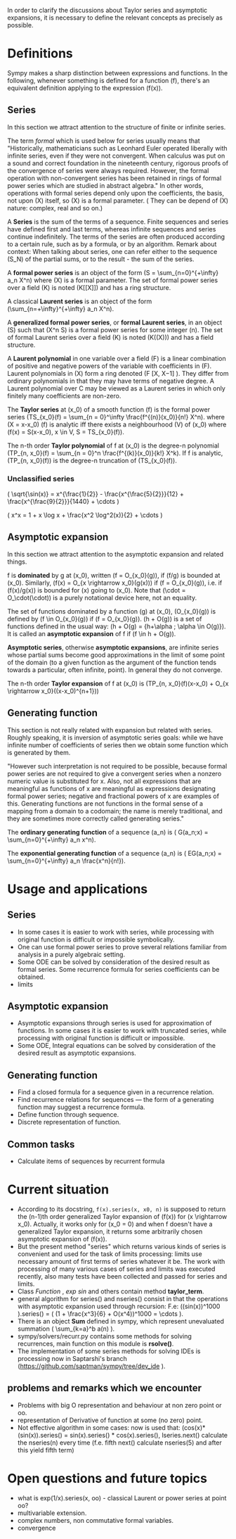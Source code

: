 In order to clarify the discussions about Taylor series and asymptotic expansions, it is necessary to define the relevant concepts as precisely as possible.

# Definitions

Sympy makes a sharp distinction between expressions and functions. In the following, whenever something is defined for a function \(f\), there's an equivalent definition applying to the expression \(f(x)\).

## Series

In this section we attract attention to the structure of finite or infinite series.

The term *formal* which is used below for series usually means that "Historically, mathematicians such as Leonhard Euler operated liberally with infinite series, even if they were not
convergent. When calculus was put on a sound and correct foundation in the nineteenth century, rigorous proofs of
the convergence of series were always required. However, the formal operation with non-convergent series has been
retained in rings of formal power series which are studied in abstract algebra." In other words, operations with formal series depend only upon the coefficients, the basis, not upon \(X\) itself, so \(X\) is a formal parameter. ( They can be depend of \(X\) nature: complex, real and so on.)

A **Series** is the sum of the terms of a sequence. Finite sequences and series have defined first and last terms,
whereas infinite sequences and series continue indefinitely. The terms of the series are often produced according to a certain rule, such as by a formula, or by an algorithm. Remark about context:
When talking about series, one can refer either to the sequence \(S_N\) of the partial sums, or to the result - the sum of the series.

A **formal power series** is an object of the form \(S = \sum_{n=0}^{+\infty} a_n X^n\) where \(X\) is a formal parameter. The set of formal power series over a field \(K\) is noted \(K[[X]]\) and has a ring structure.

A classical **Laurent series** is an object of the form \(\sum_{n=+\infty}^{+\infty} a_n X^n\).

A **generalized formal power series**, or **formal Laurent series**, in an object \(S\) such that \(X^n S\) is a formal power series for some integer \(n\). The set of formal Laurent series over a field \(K\) is noted \(K((X))\) and has a field structure.

A **Laurent polynomial**  in one variable over a field \(F\) is a linear combination of positive and negative powers of the variable with coefficients in \(F\). Laurent polynomials in \(X\) form a ring denoted \(F [X, X−1] \). They differ from ordinary polynomials in that they may have terms of negative degree. A Laurent polynomial over C may be viewed as a Laurent series in which only finitely many coefficients are non-zero.

The **Taylor series** at \(x_0\) of a smooth function \(f\) is the formal power series \(TS_{x_0}(f) = \sum_{n = 0}^\infty \frac{f^{(n)}(x_0)}{n!} X^n\).  where \(X = x-x_0\) \(f\) is analytic iff there exists a neighbourhood \(V\) of \(x_0\) where \(f(x) = S(x-x_0), x \in V, S = TS_{x_0}(f)\).

The n-th order **Taylor polynomial** of f at \(x_0\) is the degree-n polynomial \(TP_{n, x_0}(f) = \sum_{n = 0}^n \frac{f^{(k)}(x_0)}{k!} X^k\). If f is analytic, \(TP_{n, x_0}(f)\) is the degree-n truncation of \(TS_{x_0}(f)\).

### Unclassified series

\( \sqrt{\sin(x)} =  x^{\frac{1}{2}} - \frac{x^{\frac{5}{2}}}{12} + \frac{x^{\frac{9}{2}}}{1440} + \cdots \)

\( x^x = 1 + x \log x + \frac{x^2 \log^2(x)}{2} + \cdots \)

## Asymptotic expansion

In this section we attract attention to the asymptotic expansion and related things.

f is **dominated** by g at \(x_0\), written \(f = O_{x_0}(g)\), if \(f/g\) is bounded at \(x_0\). Similarly, \(f(x) = O_{x \rightarrow x_0}(g(x))\) if \(f = O_{x_0}(g)\), i.e. if \(f(x)/g(x)\) is bounded for \(x\) going to \(x_0\). Note that \(\cdot = O_\cdot(\cdot)\) is a purely notational device here, not an equality.

The set of functions dominated by a function \(g\) at \(x_0\), \(O_{x_0}(g)\) is defined by \(f \in O_{x_0}(g)\) if \(f = O_{x_0}(g)\). \(h + O(g)\) is a set of functions defined in the usual way: \(h + O(g) = \{h+\alpha ; \alpha \in O(g)\}\). It is called an **asymptotic expansion** of f if \(f \in h + O(g)\).

**Asymptotic series**, otherwise **asymptotic expansions**, are infinite series whose partial sums become good
approximations in the limit of some point of the domain (to a given function as the argument of the function tends towards a particular, often infinite, point). In general they do not converge.

The n-th order **Taylor expansion** of f at \(x_0\) is \(TP_{n, x_0}(f)(x-x_0) + O_{x \rightarrow x_0}((x-x_0)^{n+1})\)

## Generating function

 This section is not really related with expansion but related with series. Roughly speaking, it is inversion of asymptotic series goals: while we have infinite number of coefficients of series then we obtain some function which is generated by them.
    
"However such interpretation is not required to be possible, because formal power series are not required to give a
convergent series when a nonzero numeric value is substituted for x. Also, not all expressions that are meaningful as
functions of x are meaningful as expressions designating formal power series; negative and fractional powers of x are
examples of this. 
Generating functions are not functions in the formal sense of a mapping from a domain to a codomain; the name is
merely traditional, and they are sometimes more correctly called generating series."

The **ordinary generating function** of a sequence \(a_n\) is \( G(a_n;x) = \sum_{n=0}^{+\infty} a_n x^n\).

The **exponential generating function** of a sequence \(a_n\) is \( EG(a_n;x) = \sum_{n=0}^{+\infty} a_n \frac{x^n}{n!}\).

# Usage and applications

## Series
- In some cases it is easier to work with series, while processing with original function is difficult or impossible symbolically.
- One can use formal power series to prove several relations familiar from analysis in a purely algebraic setting.
- Some ODE can be solved by consideration of the desired result as formal series. Some recurrence formula for series coefficients can be obtained.
- limits
        
## Asymptotic expansion

- Asymptotic expansions through series is used for approximation of functions. In some cases it is easier to work with truncated series, while processing with original function is difficult or impossible.
- Some ODE, Integral equations can be solved by consideration of the desired result as asymptotic expansions.
        
## Generating function

- Find a closed formula for a sequence given in a recurrence relation.
- Find recurrence relations for sequences — the form of a generating function may suggest a recurrence formula.
- Define function through sequence.
- Discrete representation of function.

## Common tasks
- Calculate items of sequences by recurrent formula

# Current situation

- According to its docstring, ``f(x).series(x, x0, n)`` is supposed to return the (n-1)th order generalized Taylor expansion of \(f(x)\) for \(x \rightarrow x_0\).
Actually, it works only for \(x_0 = 0\) and when f doesn't have a generalized Taylor expansion, it returns some arbitrarily chosen asymptotic expansion of \(f(x)\).
- But the present method "series" which returns various kinds of series is convenient and used for the task of limits processing: limits use necessary amount of first terms of series whatever it be.
The work with processing of many various cases of series and limits was executed recently, also many tests have been collected and passed for series and limits.
- Class *Function* , *exp* *sin* and others contain method **taylor_term**.
- general algorithm for series() and nseries() consist in that the operations with asymptotic expansion  used through recursion:  F.e: ((sin(x))^1000 ).series() = \( (1 + \frac{x^3}{6} + O(x^4))^1000 = \cdots \).
- There is an object **Sum** defined in sympy, which represent unevaluated summation \( \sum_{k=a}^b a(n) \).
- sympy/solvers/recurr.py contains some methods for solving recurrences, main function on this module is **rsolve()**.
- The implementation of some series methods for solving IDEs is processing now in Saptarshi's branch (https://github.com/saptman/sympy/tree/dev_ide
).


## problems and remarks which we encounter
- Problems with big O representation and behaviour at non zero point or oo.
- representation of Derivative of function at some (no zero) point.
- Not effective algorithm in some cases: now is used that: (cos(x)*(sin(x)).series() = sin(x).series() * cos(x).series(), lseries.next() calculate the nseries(n)  every time  (f.e. fifth next() calculate nseries(5) and after this yield fifth term)

# Open questions and future topics
- what is exp(1/x).series(x, oo) - classical Laurent or power series at point oo?
- multivariable extension.
- complex numbers, non commutative formal variables.
- convergence